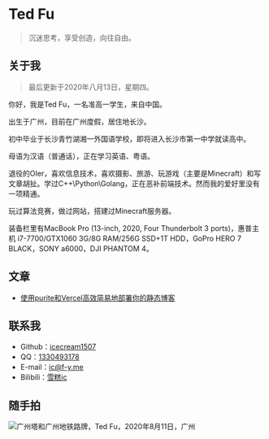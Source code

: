 # Ted Fu

> 沉迷思考，享受创造，向往自由。

## 关于我

> 最后更新于2020年八月13日，星期四。

你好，我是Ted Fu，一名准高一学生，来自中国。

出生于广州，目前在广州度假，居住地长沙。

初中毕业于长沙青竹湖湘一外国语学校，即将进入长沙市第一中学就读高中。

母语为汉语（普通话），正在学习英语、粤语。

退役的OIer，喜欢信息技术，喜欢摄影、旅游、玩游戏（主要是Minecraft）和写文章胡扯。学过C++\Python\Golang，正在恶补前端技术。然而我的爱好里没有一项精通。

玩过算法竞赛，做过网站，搭建过Minecraft服务器。

装备栏里有MacBook Pro (13-inch, 2020, Four Thunderbolt 3 ports)，惠普主机 i7-7700/GTX1060 3G/8G RAM/256G SSD+1T HDD，GoPro HERO 7 BLACK，SONY a6000，DJI PHANTOM 4。

## 文章

- [使用purite和Vercel高效简易地部署你的静态博客
](./0/use-purite-to-build-website.html)


## 联系我

- Github：[icecream1507](https://github.com/icecream1507)
- QQ：[1330493178](http://wpa.qq.com/msgrd?v=3&uin=1330493178&site=qq&menu=yes)
- E-mail：[ic@f-y.me](mailto:ic@f-y.me)
- Bilibili：[雪糕ic](https://space.bilibili.com/93804220)

## 随手拍

![广州塔和广州地铁路牌，Ted Fu，2020年8月11日，广州](https://f-y-blog.oss-cn-shenzhen.aliyuncs.com/DSC00264.JPG)

